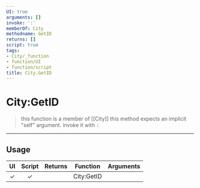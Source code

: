 ```yaml
---
UI: true
arguments: []
invoke: ':'
memberOf: City
methodname: GetID
returns: []
script: true
tags:
- City/_function
- function/UI
- function/script
title: City.GetID
---
```

# City:GetID
> this function is a member of [[City]]
> this method expects an implicit "self" argument. invoke it with `:`
-----
## Usage
|  UI | Script | Returns | Function | Arguments |
|:---:|:------:|-------:|:--------:|:---------|
|✓|✓||City:GetID||
